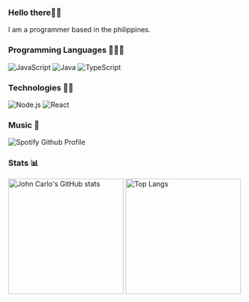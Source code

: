 <section>
  <h3>Hello there👋🏾</h3>
  <p>I am a programmer based in the philippines.</p>
</section> 

<section>
  <h3>Programming Languages 👨🏾‍💻</h3>
  <div>
    <img alt="JavaScript" src="https://img.shields.io/badge/-JavaScript-000?&logo=JavaScript">
    <img alt="Java" src="https://img.shields.io/badge/-Java-000?&logo=Java">
    <img alt="TypeScript" src="https://img.shields.io/badge/-Typescript-000?&logo=TypeScript">
  </div>
  <h3>Technologies 🐱‍💻</h3>
  <div>
    <img alt="Node.js" src="https://img.shields.io/badge/-Node.js-000?&logo=node.js">
    <img alt="React" src="https://img.shields.io/badge/-React-000?&logo=React">
  </div>
</section>

<section>
  <h3>Music 🎵</h3>
  <img src="https://spotify-github-profile.vercel.app/api/view?uid=hfwv1ureey9lfncjbrlx6r0hz&cover_image=true&theme=default" alt="Spotify Github Profile">
    <a href="https://spotify-github-profile.vercel.app/api/view?uid=hfwv1ureey9lfncjbrlx6r0hz&redirect=true"></a>
  </img>
</section>

<section>
  <h3>Stats 📊</h3>
  <div>
    <img alt="John Carlo's GitHub stats" src="https://github-readme-stats.vercel.app/api?username=jaycedotbin&show_icons=true&theme=dark" height="235rem">
    <img src="https://github-readme-stats.vercel.app/api/top-langs/?username=jaycedotbin&theme=dark" alt="Top Langs" height="235rem">
      <a href="https://github.com/jaycedotbin/github-readme-stats"></a>
    </img> 
  </div>
</section>
